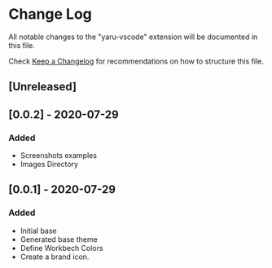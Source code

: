 # Change Log

All notable changes to the "yaru-vscode" extension will be documented in this file.

Check [Keep a Changelog](http://keepachangelog.com/) for recommendations on how to structure this file.

## [Unreleased]

## [0.0.2] - 2020-07-29

### Added

- Screenshots examples
- Images Directory

## [0.0.1] - 2020-07-29

### Added

- Initial base
- Generated base theme
- Define Workbech Colors
- Create a brand icon.
